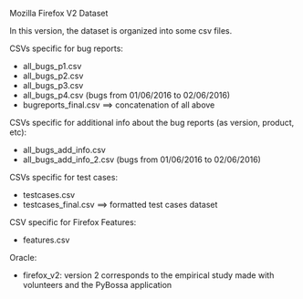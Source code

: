 Mozilla Firefox V2 Dataset

In this version, the dataset is organized into some csv files.

CSVs specific for bug reports:
 * all_bugs_p1.csv 
 * all_bugs_p2.csv
 * all_bugs_p3.csv
 * all_bugs_p4.csv  (bugs from 01/06/2016 to 02/06/2016)
 * bugreports_final.csv ==> concatenation of all above

CSVs specific for additional info about the bug reports (as version, product, etc):
 * all_bugs_add_info.csv
 * all_bugs_add_info_2.csv (bugs from 01/06/2016 to 02/06/2016)

CSVs specific for test cases:
 * testcases.csv
 * testcases_final.csv ==> formatted test cases dataset

 CSV specific for Firefox Features:
  * features.csv

Oracle:
 * firefox_v2: version 2 corresponds to the empirical study made with volunteers and the PyBossa application

